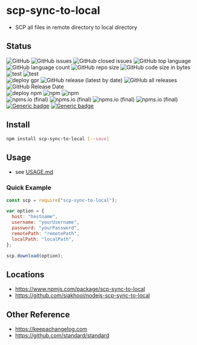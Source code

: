 # scp-sync-to-local

- SCP all files in remote directory to local directory

## Status

![GitHub](https://img.shields.io/github/license/siakhooi/nodejs-scp-sync-to-local)
![GitHub issues](https://img.shields.io/github/issues/siakhooi/nodejs-scp-sync-to-local)
![GitHub closed issues](https://img.shields.io/github/issues-closed/siakhooi/nodejs-scp-sync-to-local)
![GitHub top language](https://img.shields.io/github/languages/top/siakhooi/nodejs-scp-sync-to-local)
![GitHub language count](https://img.shields.io/github/languages/count/siakhooi/nodejs-scp-sync-to-local)
![GitHub repo size](https://img.shields.io/github/repo-size/siakhooi/nodejs-scp-sync-to-local)
![GitHub code size in bytes](https://img.shields.io/github/languages/code-size/siakhooi/nodejs-scp-sync-to-local)<BR>
![test](https://github.com/siakhooi/nodejs-scp-sync-to-local/actions/workflows/test-jest.yml/badge.svg)
![test](https://github.com/siakhooi/nodejs-scp-sync-to-local/actions/workflows/test-eslint.yml/badge.svg)<BR>
![deploy gpr](https://github.com/siakhooi/nodejs-scp-sync-to-local/actions/workflows/publish-gpr.yml/badge.svg)
![GitHub release (latest by date)](https://img.shields.io/github/v/release/siakhooi/nodejs-scp-sync-to-local)
![GitHub all releases](https://img.shields.io/github/downloads/siakhooi/nodejs-scp-sync-to-local/total?color=33cb56)
![GitHub Release Date](https://img.shields.io/github/release-date/siakhooi/nodejs-scp-sync-to-local)<BR>
![deploy npm](https://github.com/siakhooi/nodejs-scp-sync-to-local/actions/workflows/publish-npm.yml/badge.svg)
![npm](https://img.shields.io/npm/v/scp-sync-to-local?color=0e7fc0&label=release)
![npm](https://img.shields.io/npm/dt/scp-sync-to-local)<BR>
![npms.io (final)](https://img.shields.io/npms-io/final-score/scp-sync-to-local)
![npms.io (final)](https://img.shields.io/npms-io/maintenance-score/scp-sync-to-local)
![npms.io (final)](https://img.shields.io/npms-io/popularity-score/scp-sync-to-local)
![npms.io (final)](https://img.shields.io/npms-io/quality-score/scp-sync-to-local)<BR>
[![Generic badge](https://img.shields.io/badge/Funding-BuyMeACoffee-33cb56.svg)](https://www.buymeacoffee.com/siakhooi)
[![Generic badge](https://img.shields.io/badge/Funding-Ko%20Fi-33cb56.svg)](https://ko-fi.com/siakhooi)

## Install

```bash
npm install scp-sync-to-local [--save]
```

## Usage

- see [USAGE.md](USAGE.md)

### Quick Example

```js
const scp = require("scp-sync-to-local");

var option = {
  host: "hostname",
  username: "yourUsername",
  password: "yourPassword",
  remotePath: "remotePath",
  localPath: "localPath",
};

scp.download(option);
```

## Locations

- <https://www.npmjs.com/package/scp-sync-to-local>
- <https://github.com/siakhooi/nodejs-scp-sync-to-local>

## Other Reference

- <https://keepachangelog.com>
- <https://github.com/standard/standard>
